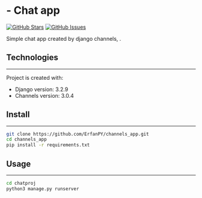 #  - Chat app
[![GitHub Stars](https://img.shields.io/github/stars/ErfanPY/channels_app.svg)](https://github.com/ErfanPY/channels_app/stargazers) [![GitHub Issues](https://img.shields.io/github/issues/ErfanPY/channels_app.svg)](https://github.com/ErfanPY/channels_app/issues)
<!-- [![Live Demo](https://img.shields.io/badge/demo-online-green.svg)](https://igorantun.com/chat) -->

Simple chat app created by django channels, .
<!-- This is a node.js chat application powered by SockJS and Express that provides the main functions you'd expect from a chat, such as emojis, private messages, an admin system, etc. -->

<!--
  https://github.com/othneildrew/Best-README-Template
  https://www.markdownguide.org/basic-syntax/#reference-style-links
-->

<!-- What was your motivation?\
Why did you build this project?\
What problem does it solve?\
What did you learn?\
What makes your project stand out? If your project has a lot of features, consider adding a "Features"  section and listing them here.\ -->

## Technologies
---
Project is created with:
* Django version: 3.2.9
* Channels version: 3.0.4

## Install
---
   ```sh
   git clone https://github.com/ErfanPY/channels_app.git
   cd channels_app
   pip install -r requirements.txt
   ```

## Usage
---
   ```sh
   cd chatproj
   python3 manage.py runserver
   ```

<!-- Add some images, To-do -->
